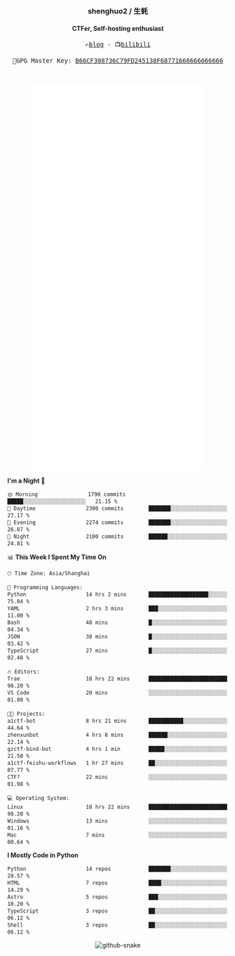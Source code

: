 <h3 align="center"> shenghuo2 / 生蚝 </h3>
<h4 align="center" >CTFer, Self-hosting enthusiast</h3>


<p align="center">
  <samp>
    ✍️<a href="https://blog.shenghuo2.top/">blog</a> -
    📺<a href="https://space.bilibili.com/85894935">bilibili</a>
  </samp>
</p>
<p align="center">
  <samp>
     🔐GPG Master Key: <a align="center" href="https://github.com/shenghuo2.gpg">B66CF308736C79FD245138F68771666666666666</a>
  </samp>
</p>
<br>
<p align="center">
  <a href="https://github.com/shenghuo2">
    <img width="400" align="top" src="https://github.com/shenghuo2/shenghuo2/blob/main/metrics.left.svg" />
  </a>
  <a href="https://github.com/shenghuo2">
    <img width="400" align="top" src="https://github.com/shenghuo2/shenghuo2/blob/main/metrics.right.svg" />
  </a>
</p>


<!--START_SECTION:waka-->
**I'm a Night 🦉** 

```text
🌞 Morning                1790 commits        █████░░░░░░░░░░░░░░░░░░░░   21.15 % 
🌆 Daytime                2300 commits        ███████░░░░░░░░░░░░░░░░░░   27.17 % 
🌃 Evening                2274 commits        ███████░░░░░░░░░░░░░░░░░░   26.87 % 
🌙 Night                  2100 commits        ██████░░░░░░░░░░░░░░░░░░░   24.81 % 
```


📊 **This Week I Spent My Time On** 

```text
🕑︎ Time Zone: Asia/Shanghai

💬 Programming Languages: 
Python                   14 hrs 2 mins       ███████████████████░░░░░░   75.04 % 
YAML                     2 hrs 3 mins        ███░░░░░░░░░░░░░░░░░░░░░░   11.00 % 
Bash                     48 mins             █░░░░░░░░░░░░░░░░░░░░░░░░   04.34 % 
JSON                     38 mins             █░░░░░░░░░░░░░░░░░░░░░░░░   03.42 % 
TypeScript               27 mins             █░░░░░░░░░░░░░░░░░░░░░░░░   02.48 % 

🔥 Editors: 
Trae                     18 hrs 22 mins      █████████████████████████   98.20 % 
VS Code                  20 mins             ░░░░░░░░░░░░░░░░░░░░░░░░░   01.80 % 

🐱‍💻 Projects: 
a1ctf-bot                8 hrs 21 mins       ███████████░░░░░░░░░░░░░░   44.64 % 
zhenxunbot               4 hrs 8 mins        ██████░░░░░░░░░░░░░░░░░░░   22.14 % 
gzctf-bind-bot           4 hrs 1 min         █████░░░░░░░░░░░░░░░░░░░░   21.50 % 
a1ctf-feishu-workflows   1 hr 27 mins        ██░░░░░░░░░░░░░░░░░░░░░░░   07.77 % 
CTF?                     22 mins             ░░░░░░░░░░░░░░░░░░░░░░░░░   01.98 % 

💻 Operating System: 
Linux                    18 hrs 22 mins      █████████████████████████   98.20 % 
Windows                  13 mins             ░░░░░░░░░░░░░░░░░░░░░░░░░   01.16 % 
Mac                      7 mins              ░░░░░░░░░░░░░░░░░░░░░░░░░   00.64 % 
```

**I Mostly Code in Python** 

```text
Python                   14 repos            ███████░░░░░░░░░░░░░░░░░░   28.57 % 
HTML                     7 repos             ████░░░░░░░░░░░░░░░░░░░░░   14.29 % 
Astro                    5 repos             ███░░░░░░░░░░░░░░░░░░░░░░   10.20 % 
TypeScript               3 repos             ██░░░░░░░░░░░░░░░░░░░░░░░   06.12 % 
Shell                    3 repos             ██░░░░░░░░░░░░░░░░░░░░░░░   06.12 % 
```




<!--END_SECTION:waka-->


<div align="center">
  <picture>
    <source media="(prefers-color-scheme: dark)" srcset="https://gist.githubusercontent.com/shenghuo2/bfce20b14ab0484cef03bae6e60e0b3a/raw/github-snake-dark.svg" />
    <source media="(prefers-color-scheme: light)" srcset="https://gist.githubusercontent.com/shenghuo2/bfce20b14ab0484cef03bae6e60e0b3a/raw/github-snake.svg" />
    <img alt="github-snake" src="https://gist.githubusercontent.com/shenghuo2/bfce20b14ab0484cef03bae6e60e0b3a/raw/github-snake.svg" />
  </picture>
</div>

<!--
**shenghuo2/shenghuo2** is a ✨ _special_ ✨ repository because its `README.md` (this file) appears on your GitHub profile.

Here are some ideas to get you started:

- 🔭 I’m currently working on ...
- 🌱 I’m currently learning ...
- 👯 I’m looking to collaborate on ...
- 🤔 I’m looking for help with ...
- 💬 Ask me about ...
- 📫 How to reach me: ...
- 😄 Pronouns: ...
- ⚡ Fun fact: ...
-->
